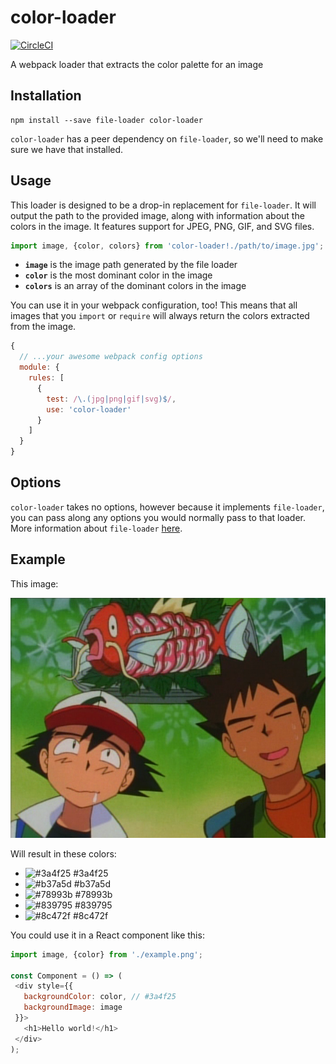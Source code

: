 # color-loader

[![CircleCI](https://circleci.com/gh/trevorblades/color-loader.svg?style=shield&circle-token=27c58abd14ac02f3fa39792e5aa883befc54655d)](https://circleci.com/gh/trevorblades/color-loader)

A webpack loader that extracts the color palette for an image

## Installation

```
npm install --save file-loader color-loader
```

`color-loader` has a peer dependency on `file-loader`, so we'll need to make sure we have that installed.

## Usage

This loader is designed to be a drop-in replacement for `file-loader`. It will output the path to the provided image, along with information about the colors in the image. It features support for JPEG, PNG, GIF, and SVG files.

```js
import image, {color, colors} from 'color-loader!./path/to/image.jpg';
```

 - **`image`** is the image path generated by the file loader
 - **`color`** is the most dominant color in the image
 - **`colors`** is an array of the dominant colors in the image

You can use it in your webpack configuration, too! This means that all images that you `import` or `require` will always return the colors extracted from the image.

```js
{
  // ...your awesome webpack config options
  module: {
    rules: [
      {
        test: /\.(jpg|png|gif|svg)$/,
        use: 'color-loader'
      }
    ]
  }
}
```

## Options

`color-loader` takes no options, however because it implements `file-loader`, you can pass along any options you would normally pass to that loader. More information about `file-loader` [here](https://github.com/webpack-contrib/file-loader).

## Example

This image:

![example image](https://raw.githubusercontent.com/trevorblades/color-loader/master/test/example.png)

Will result in these colors:
 - ![#3a4f25](https://placehold.it/24/3a4f25/000000?text=+) #3a4f25
 - ![#b37a5d](https://placehold.it/24/b37a5d/000000?text=+) #b37a5d
 - ![#78993b](https://placehold.it/24/78993b/000000?text=+) #78993b
 - ![#839795](https://placehold.it/24/839795/000000?text=+) #839795
 - ![#8c472f](https://placehold.it/24/8c472f/000000?text=+) #8c472f

 You could use it in a React component like this:

 ```js
import image, {color} from './example.png';

const Component = () => (
  <div style={{
    backgroundColor: color, // #3a4f25
    backgroundImage: image
  }}>
    <h1>Hello world!</h1>
  </div>
);
 ```
